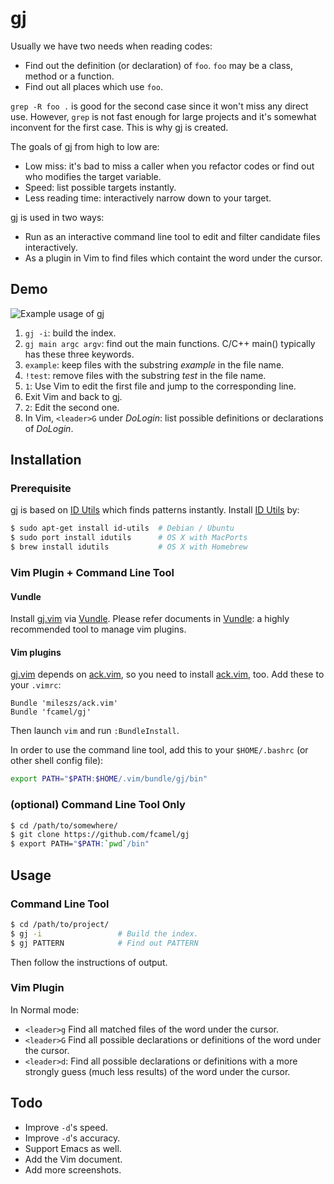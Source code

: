 # gj #

Usually we have two needs when reading codes:

* Find out the definition (or declaration) of `foo`. `foo` may be a class, method or a function.
* Find out all places which use `foo`.

`grep -R foo .` is good for the second case since it won't miss any direct use. However, `grep` is not
fast enough for large projects and it's somewhat inconvent for the first case. This is why [gj] is created.

The goals of [gj] from high to low are:

* Low miss: it's bad to miss a caller when you refactor codes or find out who modifies the target variable.
* Speed: list possible targets instantly.
* Less reading time: interactively narrow down to your target.

[gj] is used in two ways:

* Run as an interactive command line tool to edit and filter candidate files interactively.
* As a plugin in Vim to find files which containt the word under the cursor.

## Demo ##

![Example usage of gj](https://raw.github.com/fcamel/screenshots/master/gj/gj_demo.gif)

1. `gj -i`: build the index.
2. `gj main argc argv`: find out the main functions. C/C++ main() typically has these three keywords.
3. `example`: keep files with the substring *example* in the file name.
4. `!test`: remove files with the substring *test* in the file name.
5. `1`: Use Vim to edit the first file and jump to the corresponding line.
6. Exit Vim and back to [gj].
7. `2`: Edit the second one.
8. In Vim, `<leader>G` under *DoLogin*: list possible definitions or declarations of *DoLogin*.

## Installation ##

### Prerequisite ###

[gj] is based on [ID Utils] which finds patterns instantly. Install [ID Utils] by:

```bash
$ sudo apt-get install id-utils  # Debian / Ubuntu
$ sudo port install idutils      # OS X with MacPorts
$ brew install idutils           # OS X with Homebrew
```

### Vim Plugin + Command Line Tool ###

#### Vundle ####

Install [gj.vim] via [Vundle]. Please refer documents in [Vundle]: a highly recommended tool to manage vim plugins.

#### Vim plugins ####

[gj.vim] depends on [ack.vim], so you need to install [ack.vim], too. Add these to your `.vimrc`:

```vim
Bundle 'mileszs/ack.vim'
Bundle 'fcamel/gj'
```

Then launch `vim` and run `:BundleInstall`.

In order to use the command line tool, add this to your `$HOME/.bashrc` (or other shell config file):

```bash
export PATH="$PATH:$HOME/.vim/bundle/gj/bin"
```

### (optional) Command Line Tool Only ###

```bash
$ cd /path/to/somewhere/
$ git clone https://github.com/fcamel/gj
$ export PATH="$PATH:`pwd`/bin"
```

## Usage ##

### Command Line Tool ###

```bash
$ cd /path/to/project/
$ gj -i                 # Build the index.
$ gj PATTERN            # Find out PATTERN
```

Then follow the instructions of output.

### Vim Plugin ###

In Normal mode:

* `<leader>g` Find all matched files of the word under the cursor.
* `<leader>G` Find all possible declarations or definitions of the word under the cursor.
* `<leader>d`: Find all possible declarations or definitions with a more strongly guess (much less results) of the word under the cursor.


[gj]:https://github.com/fcamel/gj
[gj.vim]:https://github.com/fcamel/gj/blob/master/plugin/gj.vim
[ID Utils]:http://www.gnu.org/software/idutils/
[Vundle]:http://github.com/gmarik/vundle
[ack.vim]:https://github.com/mileszs/ack.vim

## Todo ##

* Improve `-d`'s speed.
* Improve `-d`'s accuracy.
* Support Emacs as well.
* Add the Vim document.
* Add more screenshots.
